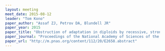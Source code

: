 ```yaml
---
layout: meeting
meet_date: 2015-08-12
leader: "Tom Kono"
paper_author: "Assaf ZJ, Petrov DA, Blundell JR"
paper_year: 2015
paper_title: "Obstruction of adaptation in diploids by recessive, strongly deleterious alleles"
paper_journal: "Proceedings of the National Academy of Sciences of the United States of America 112: E2658-E2666"
paper_url: "http://m.pnas.org/content/112/20/E2658.abstract"
---
```

